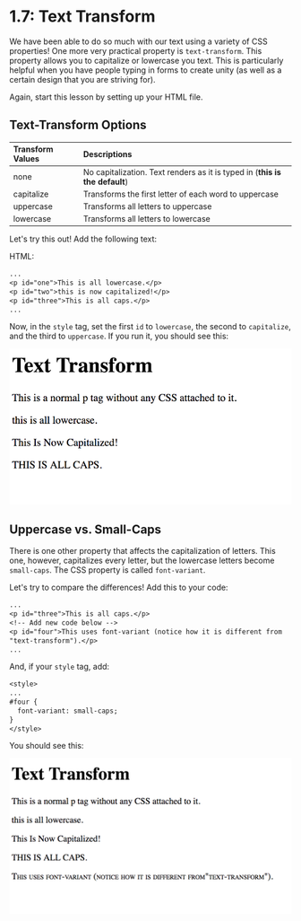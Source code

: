 # 1.7: Text Transform

We have been able to do so much with our text using a variety of CSS properties! One more very practical property is `text-transform`. This property allows you to capitalize or lowercase you text. This is particularly helpful when you have people typing in forms to create unity \(as well as a certain design that you are striving for\).  


Again, start this lesson by setting up your HTML file.

## Text-Transform Options

| Transform Values | Descriptions |
| :--- | :--- |
| none | No capitalization.  Text renders as it is typed in \(**this is the default**\) |
| capitalize | Transforms the first letter of each word to uppercase |
| uppercase | Transforms all letters to uppercase |
| lowercase | Transforms all letters to lowercase |

Let's try this out! Add the following text:  


HTML:

```markup
...
<p id="one">This is all lowercase.</p>
<p id="two">this is now capitalized!</p>
<p id="three">This is all caps.</p>
...
```

Now, in the `style` tag, set the first `id` to `lowercase`, the second to `capitalize`, and the third to `uppercase`. If you run it, you should see this:

![](../../.gitbook/assets/1.7.01.png)

## Uppercase vs. Small-Caps

There is one other property that affects the capitalization of letters. This one, however, capitalizes every letter, but the lowercase letters become `small-caps`. The CSS property is called `font-variant`.  


Let's try to compare the differences! Add this to your code:  


```markup
...
<p id="three">This is all caps.</p>
<!-- Add new code below -->
<p id="four">This uses font-variant (notice how it is different from "text-transform").</p>
...
```

And, if your `style` tag, add:  


```markup
<style>
...
#four {
  font-variant: small-caps;
}
</style>
```

You should see this:

![](../../.gitbook/assets/1.7.02.png)

